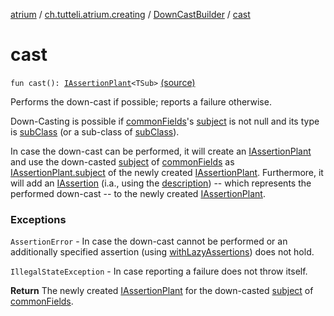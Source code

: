 [atrium](../../index.md) / [ch.tutteli.atrium.creating](../index.md) / [DownCastBuilder](index.md) / [cast](.)

# cast

`fun cast(): `[`IAssertionPlant`](../-i-assertion-plant/index.md)`<TSub>` [(source)](https://github.com/robstoll/atrium/tree/master/atrium-impl-robstoll/src/main/kotlin/ch/tutteli/atrium/creating/DownCastBuilder.kt#L90)

Performs the down-cast if possible; reports a failure otherwise.

Down-Casting is possible if [commonFields](#)'s [subject](../-i-assertion-plant-with-common-fields/-common-fields/subject.md)
is not null and its type is [subClass](#) (or a sub-class of [subClass](#)).

In case the down-cast can be performed, it will create an [IAssertionPlant](../-i-assertion-plant/index.md) and use the down-casted
[subject](../-i-assertion-plant-with-common-fields/-common-fields/subject.md) of [commonFields](#) as [IAssertionPlant.subject](../-i-assertion-plant-with-common-fields/subject.md)
of the newly created [IAssertionPlant](../-i-assertion-plant/index.md). Furthermore, it will add an [IAssertion](../../ch.tutteli.atrium.assertions/-i-assertion/index.md) (i.a., using the [description](#))
-- which represents the performed down-cast -- to the newly created [IAssertionPlant](../-i-assertion-plant/index.md).

### Exceptions

`AssertionError` - In case the down-cast cannot be performed
    or an additionally specified assertion (using [withLazyAssertions](with-lazy-assertions.md)) does not hold.

`IllegalStateException` - In case reporting a failure does not throw itself.

**Return**
The newly created [IAssertionPlant](../-i-assertion-plant/index.md) for the down-casted
    [subject](../-i-assertion-plant-with-common-fields/-common-fields/subject.md) of [commonFields](#).

